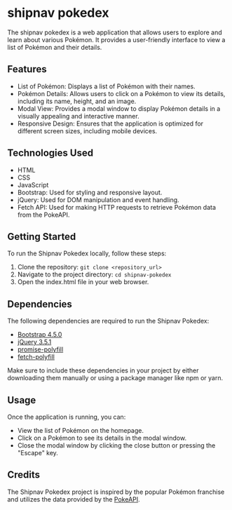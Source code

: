 # shipnav pokedex

The shipnav pokedex is a web application that allows users to explore and learn about various Pokémon. It provides a user-friendly interface to view a list of Pokémon and their details.

## Features

- List of Pokémon: Displays a list of Pokémon with their names.
- Pokémon Details: Allows users to click on a Pokémon to view its details, including its name, height, and an image.
- Modal View: Provides a modal window to display Pokémon details in a visually appealing and interactive manner.
- Responsive Design: Ensures that the application is optimized for different screen sizes, including mobile devices.

## Technologies Used

- HTML
- CSS
- JavaScript
- Bootstrap: Used for styling and responsive layout.
- jQuery: Used for DOM manipulation and event handling.
- Fetch API: Used for making HTTP requests to retrieve Pokémon data from the PokeAPI.

## Getting Started

To run the Shipnav Pokedex locally, follow these steps:

1. Clone the repository: `git clone <repository_url>`
2. Navigate to the project directory: `cd shipnav-pokedex`
3. Open the index.html file in your web browser.

## Dependencies

The following dependencies are required to run the Shipnav Pokedex:

- [Bootstrap 4.5.0](https://getbootstrap.com/docs/4.5/getting-started/introduction/)
- [jQuery 3.5.1](https://jquery.com/)
- [promise-polyfill](https://github.com/taylorhakes/promise-polyfill)
- [fetch-polyfill](https://github.com/github/fetch)

Make sure to include these dependencies in your project by either downloading them manually or using a package manager like npm or yarn.

## Usage

Once the application is running, you can:

- View the list of Pokémon on the homepage.
- Click on a Pokémon to see its details in the modal window.
- Close the modal window by clicking the close button or pressing the "Escape" key.

## Credits

The Shipnav Pokedex project is inspired by the popular Pokémon franchise and utilizes the data provided by the [PokeAPI](https://pokeapi.co/).